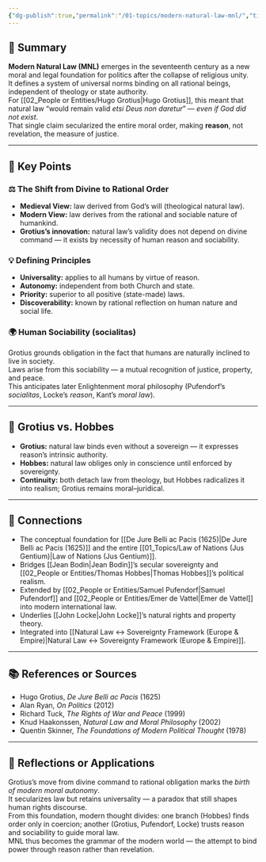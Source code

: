 ```yaml
---
{"dg-publish":true,"permalink":"/01-topics/modern-natural-law-mnl/","title":"Modern Natural Law (MNL)","tags":[null,null,null,null,null]}
---
```



## 🧭 Summary
**Modern Natural Law (MNL)** emerges in the seventeenth century as a new moral and legal foundation for politics after the collapse of religious unity.  
It defines a system of universal norms binding on all rational beings, independent of theology or state authority.  
For [[02_People or Entities/Hugo Grotius\|Hugo Grotius]], this meant that natural law “would remain valid *etsi Deus non daretur*” — *even if God did not exist*.  
That single claim secularized the entire moral order, making **reason**, not revelation, the measure of justice.  

---

## 🧩 Key Points

### ⚖️ The Shift from Divine to Rational Order
- **Medieval View:** law derived from God’s will (theological natural law).  
- **Modern View:** law derives from the rational and sociable nature of humankind.  
- **Grotius’s innovation:** natural law’s validity does not depend on divine command — it exists by necessity of human reason and sociability.

### 💡 Defining Principles
- **Universality:** applies to all humans by virtue of reason.  
- **Autonomy:** independent from both Church and state.  
- **Priority:** superior to all positive (state-made) laws.  
- **Discoverability:** known by rational reflection on human nature and social life.  

### 🌍 Human Sociability (socialitas)
Grotius grounds obligation in the fact that humans are naturally inclined to live in society.  
Laws arise from this sociability — a mutual recognition of justice, property, and peace.  
This anticipates later Enlightenment moral philosophy (Pufendorf’s *socialitas*, Locke’s *reason*, Kant’s *moral law*).

---

## 🧩 Grotius vs. Hobbes
- **Grotius:** natural law binds even without a sovereign — it expresses reason’s intrinsic authority.  
- **Hobbes:** natural law obliges only in conscience until enforced by sovereignty.  
- **Continuity:** both detach law from theology, but Hobbes radicalizes it into realism; Grotius remains moral–juridical.  

---

## 🔗 Connections
- The conceptual foundation for [[De Jure Belli ac Pacis (1625)\|De Jure Belli ac Pacis (1625)]] and the entire [[01_Topics/Law of Nations (Jus Gentium)\|Law of Nations (Jus Gentium)]].  
- Bridges [[Jean Bodin\|Jean Bodin]]’s secular sovereignty and [[02_People or Entities/Thomas Hobbes\|Thomas Hobbes]]’s political realism.  
- Extended by [[02_People or Entities/Samuel Pufendorf\|Samuel Pufendorf]] and [[02_People or Entities/Emer de Vattel\|Emer de Vattel]] into modern international law.  
- Underlies [[John Locke\|John Locke]]’s natural rights and property theory.  
- Integrated into [[Natural Law ↔ Sovereignty Framework (Europe & Empire)\|Natural Law ↔ Sovereignty Framework (Europe & Empire)]].  

---

## 📚 References or Sources
- Hugo Grotius, *De Jure Belli ac Pacis* (1625)  
- Alan Ryan, *On Politics* (2012)  
- Richard Tuck, *The Rights of War and Peace* (1999)  
- Knud Haakonssen, *Natural Law and Moral Philosophy* (2002)  
- Quentin Skinner, *The Foundations of Modern Political Thought* (1978)

---

## 💬 Reflections or Applications
Grotius’s move from divine command to rational obligation marks the *birth of modern moral autonomy*.  
It secularizes law but retains universality — a paradox that still shapes human rights discourse.  
From this foundation, modern thought divides: one branch (Hobbes) finds order only in coercion; another (Grotius, Pufendorf, Locke) trusts reason and sociability to guide moral law.  
MNL thus becomes the grammar of the modern world — the attempt to bind power through reason rather than revelation.